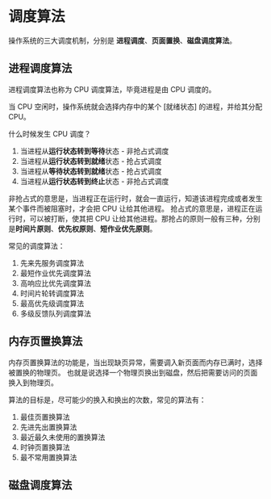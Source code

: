 # 调度算法
操作系统的三大调度机制，分别是 **进程调度**、**页面置换**、**磁盘调度算法**。

## 进程调度算法
进程调度算法也称为 CPU 调度算法，毕竟进程是由 CPU 调度的。

当 CPU 空闲时，操作系统就会选择内存中的某个 [就绪状态] 的进程，并给其分配 CPU。

什么时候发生 CPU 调度？
1. 当进程从**运行状态转到等待**状态 - 非抢占式调度
2. 当进程从**运行状态转到就绪**状态 - 抢占式调度
3. 当进程从**等待状态转到就绪**状态 - 抢占式调度
4. 当进程从**运行状态转到终止**状态 - 非抢占式调度

非抢占式的意思是，当进程正在运行时，就会一直运行，知道该进程完成或者发生某个事件而被阻塞时，才会把 CPU 让给其他进程。
抢占式的意思是，进程正在运行时，可以被打断，使其把 CPU 让给其他进程。那抢占的原则一般有三种，分别是**时间片原则**、**优先权原则**、**短作业优先原则**。

常见的调度算法：
1. 先来先服务调度算法
2. 最短作业优先调度算法
3. 高响应比优先调度算法
4. 时间片轮转调度算法
5. 最高优先级调度算法
6. 多级反馈队列调度算法


## 内存页置换算法

内存页置换算法的功能是，当出现缺页异常，需要调入新页面而内存已满时，选择被置换的物理页。
也就是说选择一个物理页换出到磁盘，然后把需要访问的页面换入到物理页。

算法的目标是，尽可能少的换入和换出的次数，常见的算法有：
1. 最佳页置换算法
2. 先进先出置换算法
3. 最近最久未使用的置换算法
4. 时钟页置换算法
5. 最不常用置换算法


## 磁盘调度算法
